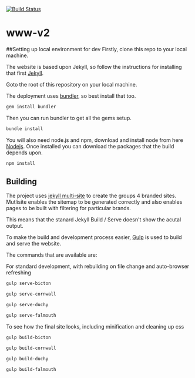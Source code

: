 [![Build Status](https://travis-ci.org/CornwallCollege/www-v2.svg?branch=master)](https://travis-ci.org/CornwallCollege/www-v2)

# www-v2


##Setting up local environment for dev
Firstly, clone this repo to your local machine.

The website is based upon Jekyll, so follow the instructions for installing that first [Jekyll](https://jekyllrb.com/docs/installation/).

Goto the root of this repository on your local machine.

The deployment uses [bundler](http://bundler.io/), so best install that too.
```bash
gem install bundler
```

Then you can run bundler to get all the gems setup.

```bash
bundle install
```

You will also need node.js and npm, download and install node from here [Nodejs](https://nodejs.org/en/). Once installed you can download the packages that the build depends upon.

```bash
npm install
```

## Building
The project uses [jekyll multi-site](https://github.com/sumdog/jekyll-multisite) to create the groups 4 branded sites.  Mutlisite enables the sitemap to be generated correctly and also enables pages to be built with filtering for particular brands.

This means that the stanard Jekyll Build / Serve doesn't show the acutal output.

To make the build and development process easier, [Gulp](https://www.npmjs.com/package/gulp) is used to build and serve the website.

The commands that are available are:

For standard development, with rebuilding on file change and auto-browser refreshing

```bash
gulp serve-bicton
```

```bash
gulp serve-cornwall
```

```bash
gulp serve-duchy
```

```bash
gulp serve-falmouth
```

To see how the final site looks, including minification and cleaning up css

```bash
gulp build-bicton
```

```bash
gulp build-cornwall
```

```bash
gulp build-duchy
```

```bash
gulp build-falmouth
```


